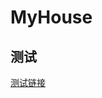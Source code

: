 # MyHouse


## 测试

[测试链接](//https://github.com/Polarisyoki/Polarisyoki.github.io/tree/main/myUrl/index.html)
